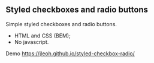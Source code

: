 ## Styled checkboxes and radio buttons
Simple styled checkboxes and radio buttons. 
<ul>
  <li>HTML and CSS (BEM);</li>
  <li>No javascript.</li>
</ul>

Demo <a href="https://jleoh.github.io/styled-checkbox-radio/">https://jleoh.github.io/styled-checkbox-radio/</a>
